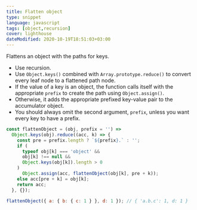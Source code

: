 ```yaml
---
title: Flatten object
type: snippet
language: javascript
tags: [object,recursion]
cover: lighthouse
dateModified: 2020-10-19T18:51:03+03:00
---
```


Flattens an object with the paths for keys.

- Use recursion.
- Use `Object.keys()` combined with `Array.prototype.reduce()` to convert every leaf node to a flattened path node.
- If the value of a key is an object, the function calls itself with the appropriate `prefix` to create the path using `Object.assign()`.
- Otherwise, it adds the appropriate prefixed key-value pair to the accumulator object.
- You should always omit the second argument, `prefix`, unless you want every key to have a prefix.

```js
const flattenObject = (obj, prefix = '') =>
  Object.keys(obj).reduce((acc, k) => {
    const pre = prefix.length ? `${prefix}.` : '';
    if (
      typeof obj[k] === 'object' &&
      obj[k] !== null &&
      Object.keys(obj[k]).length > 0
    )
      Object.assign(acc, flattenObject(obj[k], pre + k));
    else acc[pre + k] = obj[k];
    return acc;
  }, {});
```

```js
flattenObject({ a: { b: { c: 1 } }, d: 1 }); // { 'a.b.c': 1, d: 1 }
```